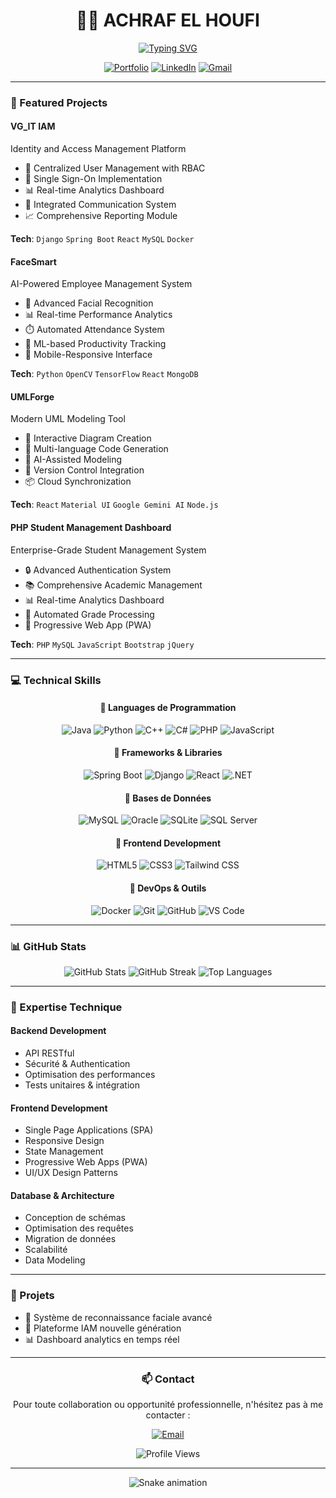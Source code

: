 <div align="center">
  
  # 👨‍💻 ACHRAF EL HOUFI
  
  [![Typing SVG](https://readme-typing-svg.herokuapp.com?font=Fira+Code&pause=1000&color=00F7C3&random=false&width=435&lines=Full+Stack+Developer;Software+Architect;AI+%26+ML+Enthusiast;Always+Learning+New+Technologies)](https://git.io/typing-svg)

  [![Portfolio](https://img.shields.io/badge/Portfolio-000000?style=for-the-badge&logo=About.me&logoColor=white)](https://el-houfi-achraf.github.io/mypf/)
  [![LinkedIn](https://img.shields.io/badge/LinkedIn-0077B5?style=for-the-badge&logo=linkedin&logoColor=white)](https://www.linkedin.com/in/achraf-el-houfi-136b4230b/)
  [![Gmail](https://img.shields.io/badge/Gmail-D14836?style=for-the-badge&logo=gmail&logoColor=white)](mailto:elhoufiashraf@gmail.com)

</div>

---

### 🚀 Featured Projects

#### VG_IT IAM
Identity and Access Management Platform
- 🔐 Centralized User Management with RBAC
- 🔑 Single Sign-On Implementation
- 📊 Real-time Analytics Dashboard
- 💬 Integrated Communication System
- 📈 Comprehensive Reporting Module

**Tech**: `Django` `Spring Boot` `React` `MySQL` `Docker`

#### FaceSmart
AI-Powered Employee Management System
- 👤 Advanced Facial Recognition
- 📊 Real-time Performance Analytics
- ⏱️ Automated Attendance System
- 🤖 ML-based Productivity Tracking
- 📱 Mobile-Responsive Interface

**Tech**: `Python` `OpenCV` `TensorFlow` `React` `MongoDB`

#### UMLForge
Modern UML Modeling Tool
- 📝 Interactive Diagram Creation
- 🔄 Multi-language Code Generation
- 🤖 AI-Assisted Modeling
- 🔄 Version Control Integration
- 📦 Cloud Synchronization

**Tech**: `React` `Material UI` `Google Gemini AI` `Node.js`

#### PHP Student Management Dashboard
Enterprise-Grade Student Management System
- 🔒 Advanced Authentication System
- 📚 Comprehensive Academic Management
- 📊 Real-time Analytics Dashboard
- 🔄 Automated Grade Processing
- 📱 Progressive Web App (PWA)

**Tech**: `PHP` `MySQL` `JavaScript` `Bootstrap` `jQuery`

---

### 💻 Technical Skills

<div align="center">

#### 🔹 Languages de Programmation
![Java](https://img.shields.io/badge/Java-ED8B00?style=for-the-badge&logo=openjdk&logoColor=white)
![Python](https://img.shields.io/badge/Python-3776AB?style=for-the-badge&logo=python&logoColor=white)
![C++](https://img.shields.io/badge/C++-00599C?style=for-the-badge&logo=c%2B%2B&logoColor=white)
![C#](https://img.shields.io/badge/C%23-239120?style=for-the-badge&logo=c-sharp&logoColor=white)
![PHP](https://img.shields.io/badge/PHP-777BB4?style=for-the-badge&logo=php&logoColor=white)
![JavaScript](https://img.shields.io/badge/JavaScript-F7DF1E?style=for-the-badge&logo=javascript&logoColor=black)

#### 🔹 Frameworks & Libraries
![Spring Boot](https://img.shields.io/badge/Spring_Boot-6DB33F?style=for-the-badge&logo=spring-boot&logoColor=white)
![Django](https://img.shields.io/badge/Django-092E20?style=for-the-badge&logo=django&logoColor=white)
![React](https://img.shields.io/badge/React-20232A?style=for-the-badge&logo=react&logoColor=61DAFB)
![.NET](https://img.shields.io/badge/.NET-512BD4?style=for-the-badge&logo=dotnet&logoColor=white)

#### 🔹 Bases de Données
![MySQL](https://img.shields.io/badge/MySQL-4479A1?style=for-the-badge&logo=mysql&logoColor=white)
![Oracle](https://img.shields.io/badge/Oracle-F80000?style=for-the-badge&logo=oracle&logoColor=white)
![SQLite](https://img.shields.io/badge/SQLite-07405E?style=for-the-badge&logo=sqlite&logoColor=white)
![SQL Server](https://img.shields.io/badge/SQL_Server-CC2927?style=for-the-badge&logo=microsoft-sql-server&logoColor=white)

#### 🔹 Frontend Development
![HTML5](https://img.shields.io/badge/HTML5-E34F26?style=for-the-badge&logo=html5&logoColor=white)
![CSS3](https://img.shields.io/badge/CSS3-1572B6?style=for-the-badge&logo=css3&logoColor=white)
![Tailwind CSS](https://img.shields.io/badge/Tailwind_CSS-38B2AC?style=for-the-badge&logo=tailwind-css&logoColor=white)

#### 🔹 DevOps & Outils
![Docker](https://img.shields.io/badge/Docker-2496ED?style=for-the-badge&logo=docker&logoColor=white)
![Git](https://img.shields.io/badge/Git-F05032?style=for-the-badge&logo=git&logoColor=white)
![GitHub](https://img.shields.io/badge/GitHub-181717?style=for-the-badge&logo=github&logoColor=white)
![VS Code](https://img.shields.io/badge/VS_Code-007ACC?style=for-the-badge&logo=visual-studio-code&logoColor=white)

</div>

---

### 📊 GitHub Stats

<div align="center">
  <img src="https://github-readme-stats.vercel.app/api?username=el-houfi-achraf&show_icons=true&theme=radical" alt="GitHub Stats" />
  <img src="https://github-readme-streak-stats.herokuapp.com/?user=el-houfi-achraf&theme=radical" alt="GitHub Streak" />
  <img src="https://github-readme-stats.vercel.app/api/top-langs/?username=el-houfi-achraf&layout=compact&theme=radical" alt="Top Languages" />
</div>

---

### 🎯 Expertise Technique

#### Backend Development
- API RESTful
- Sécurité & Authentication
- Optimisation des performances
- Tests unitaires & intégration

#### Frontend Development
- Single Page Applications (SPA)
- Responsive Design
- State Management
- Progressive Web Apps (PWA)
- UI/UX Design Patterns

#### Database & Architecture
- Conception de schémas
- Optimisation des requêtes
- Migration de données
- Scalabilité
- Data Modeling

---

### 🌱 Projets

- 🤖 Système de reconnaissance faciale avancé
- 🔐 Plateforme IAM nouvelle génération
- 📊 Dashboard analytics en temps réel

---

<div align="center">
  
  ### 📫 Contact

  Pour toute collaboration ou opportunité professionnelle, n'hésitez pas à me contacter :
  
  [![Email](https://img.shields.io/badge/Email-elhoufiashraf@gmail.com-red?style=for-the-badge&logo=gmail&logoColor=white)](mailto:elhoufiashraf@gmail.com)
  
  ![Profile Views](https://komarev.com/ghpvc/?username=el-houfi-achraf&color=brightgreen&style=flat-square)
  
</div>

---

<div align="center">
  <img src="https://github.com/el-houfi-achraf/el-houfi-achraf/blob/output/github-contribution-grid-snake.svg" alt="Snake animation" />
</div>
